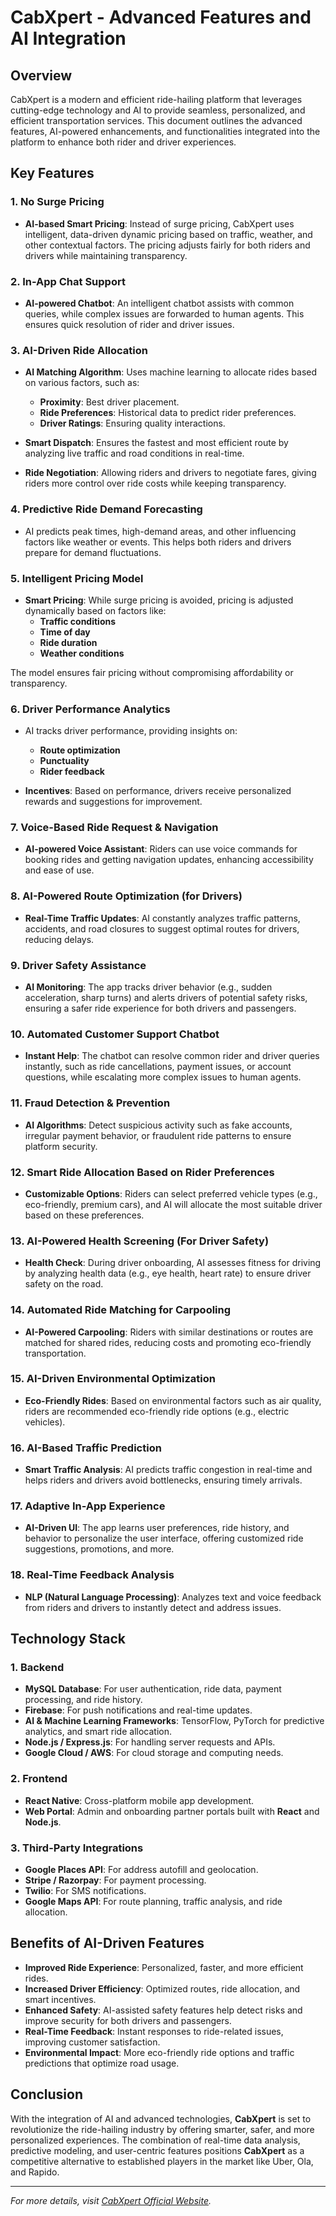 # CabXpert - Advanced Features and AI Integration

## Overview
CabXpert is a modern and efficient ride-hailing platform that leverages cutting-edge technology and AI to provide seamless, personalized, and efficient transportation services. This document outlines the advanced features, AI-powered enhancements, and functionalities integrated into the platform to enhance both rider and driver experiences.

## Key Features
### 1. **No Surge Pricing**
   - **AI-based Smart Pricing**: Instead of surge pricing, CabXpert uses intelligent, data-driven dynamic pricing based on traffic, weather, and other contextual factors. The pricing adjusts fairly for both riders and drivers while maintaining transparency.

### 2. **In-App Chat Support**
   - **AI-powered Chatbot**: An intelligent chatbot assists with common queries, while complex issues are forwarded to human agents. This ensures quick resolution of rider and driver issues.

### 3. **AI-Driven Ride Allocation**
   - **AI Matching Algorithm**: Uses machine learning to allocate rides based on various factors, such as:
     - **Proximity**: Best driver placement.
     - **Ride Preferences**: Historical data to predict rider preferences.
     - **Driver Ratings**: Ensuring quality interactions.
   
   - **Smart Dispatch**: Ensures the fastest and most efficient route by analyzing live traffic and road conditions in real-time.
   
   - **Ride Negotiation**: Allowing riders and drivers to negotiate fares, giving riders more control over ride costs while keeping transparency.

### 4. **Predictive Ride Demand Forecasting**
   - AI predicts peak times, high-demand areas, and other influencing factors like weather or events. This helps both riders and drivers prepare for demand fluctuations.

### 5. **Intelligent Pricing Model**
   - **Smart Pricing**: While surge pricing is avoided, pricing is adjusted dynamically based on factors like:
     - **Traffic conditions**
     - **Time of day**
     - **Ride duration**
     - **Weather conditions**
   
   The model ensures fair pricing without compromising affordability or transparency.

### 6. **Driver Performance Analytics**
   - AI tracks driver performance, providing insights on:
     - **Route optimization**
     - **Punctuality**
     - **Rider feedback**
   
   - **Incentives**: Based on performance, drivers receive personalized rewards and suggestions for improvement.

### 7. **Voice-Based Ride Request & Navigation**
   - **AI-powered Voice Assistant**: Riders can use voice commands for booking rides and getting navigation updates, enhancing accessibility and ease of use.

### 8. **AI-Powered Route Optimization (for Drivers)**
   - **Real-Time Traffic Updates**: AI constantly analyzes traffic patterns, accidents, and road closures to suggest optimal routes for drivers, reducing delays.

### 9. **Driver Safety Assistance**
   - **AI Monitoring**: The app tracks driver behavior (e.g., sudden acceleration, sharp turns) and alerts drivers of potential safety risks, ensuring a safer ride experience for both drivers and passengers.

### 10. **Automated Customer Support Chatbot**
   - **Instant Help**: The chatbot can resolve common rider and driver queries instantly, such as ride cancellations, payment issues, or account questions, while escalating more complex issues to human agents.

### 11. **Fraud Detection & Prevention**
   - **AI Algorithms**: Detect suspicious activity such as fake accounts, irregular payment behavior, or fraudulent ride patterns to ensure platform security.

### 12. **Smart Ride Allocation Based on Rider Preferences**
   - **Customizable Options**: Riders can select preferred vehicle types (e.g., eco-friendly, premium cars), and AI will allocate the most suitable driver based on these preferences.

### 13. **AI-Powered Health Screening (For Driver Safety)**
   - **Health Check**: During driver onboarding, AI assesses fitness for driving by analyzing health data (e.g., eye health, heart rate) to ensure driver safety on the road.

### 14. **Automated Ride Matching for Carpooling**
   - **AI-Powered Carpooling**: Riders with similar destinations or routes are matched for shared rides, reducing costs and promoting eco-friendly transportation.

### 15. **AI-Driven Environmental Optimization**
   - **Eco-Friendly Rides**: Based on environmental factors such as air quality, riders are recommended eco-friendly ride options (e.g., electric vehicles).

### 16. **AI-Based Traffic Prediction**
   - **Smart Traffic Analysis**: AI predicts traffic congestion in real-time and helps riders and drivers avoid bottlenecks, ensuring timely arrivals.

### 17. **Adaptive In-App Experience**
   - **AI-Driven UI**: The app learns user preferences, ride history, and behavior to personalize the user interface, offering customized ride suggestions, promotions, and more.

### 18. **Real-Time Feedback Analysis**
   - **NLP (Natural Language Processing)**: Analyzes text and voice feedback from riders and drivers to instantly detect and address issues.

## Technology Stack
### 1. **Backend**
   - **MySQL Database**: For user authentication, ride data, payment processing, and ride history.
   - **Firebase**: For push notifications and real-time updates.
   - **AI & Machine Learning Frameworks**: TensorFlow, PyTorch for predictive analytics, and smart ride allocation.
   - **Node.js / Express.js**: For handling server requests and APIs.
   - **Google Cloud / AWS**: For cloud storage and computing needs.

### 2. **Frontend**
   - **React Native**: Cross-platform mobile app development.
   - **Web Portal**: Admin and onboarding partner portals built with **React** and **Node.js**.

### 3. **Third-Party Integrations**
   - **Google Places API**: For address autofill and geolocation.
   - **Stripe / Razorpay**: For payment processing.
   - **Twilio**: For SMS notifications.
   - **Google Maps API**: For route planning, traffic analysis, and ride allocation.

## Benefits of AI-Driven Features
- **Improved Ride Experience**: Personalized, faster, and more efficient rides.
- **Increased Driver Efficiency**: Optimized routes, ride allocation, and smart incentives.
- **Enhanced Safety**: AI-assisted safety features help detect risks and improve security for both drivers and passengers.
- **Real-Time Feedback**: Instant responses to ride-related issues, improving customer satisfaction.
- **Environmental Impact**: More eco-friendly ride options and traffic predictions that optimize road usage.

## Conclusion
With the integration of AI and advanced technologies, **CabXpert** is set to revolutionize the ride-hailing industry by offering smarter, safer, and more personalized experiences. The combination of real-time data analysis, predictive modeling, and user-centric features positions **CabXpert** as a competitive alternative to established players in the market like Uber, Ola, and Rapido.

---

*For more details, visit [CabXpert Official Website](http://www.cabxpert.com).*

